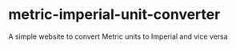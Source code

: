 # metric-imperial-unit-converter
 A simple website to convert Metric units to Imperial and vice versa
